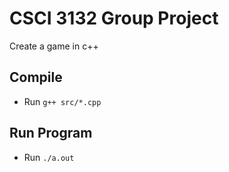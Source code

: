 # CSCI 3132 Group Project

Create a game in c++

## Compile
- Run `g++ src/*.cpp`

## Run Program
- Run `./a.out`
